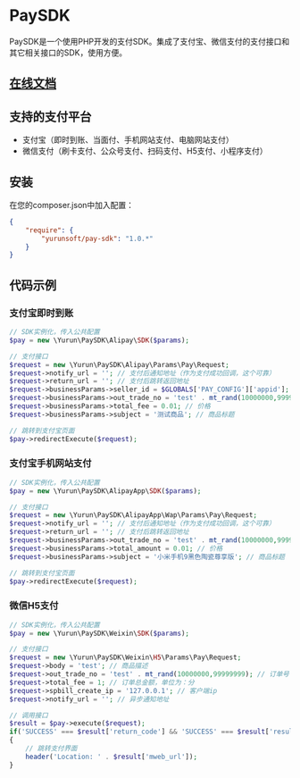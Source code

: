 # PaySDK

PaySDK是一个使用PHP开发的支付SDK。集成了支付宝、微信支付的支付接口和其它相关接口的SDK，使用方便。

## [在线文档](http://doc.yurunsoft.com/PaySDK "在线文档")

## 支持的支付平台

- 支付宝（即时到账、当面付、手机网站支付、电脑网站支付）
- 微信支付（刷卡支付、公众号支付、扫码支付、H5支付、小程序支付）

## 安装

在您的composer.json中加入配置：

```json
{
    "require": {
        "yurunsoft/pay-sdk": "1.0.*"
    }
}
```

## 代码示例

### 支付宝即时到账

```php
// SDK实例化，传入公共配置
$pay = new \Yurun\PaySDK\Alipay\SDK($params);

// 支付接口
$request = new \Yurun\PaySDK\Alipay\Params\Pay\Request;
$request->notify_url = ''; // 支付后通知地址（作为支付成功回调，这个可靠）
$request->return_url = ''; // 支付后跳转返回地址
$request->businessParams->seller_id = $GLOBALS['PAY_CONFIG']['appid']; // 卖家支付宝用户号
$request->businessParams->out_trade_no = 'test' . mt_rand(10000000,99999999); // 商户订单号
$request->businessParams->total_fee = 0.01; // 价格
$request->businessParams->subject = '测试商品'; // 商品标题

// 跳转到支付宝页面
$pay->redirectExecute($request);
```

### 支付宝手机网站支付

```php
// SDK实例化，传入公共配置
$pay = new \Yurun\PaySDK\AlipayApp\SDK($params);

// 支付接口
$request = new \Yurun\PaySDK\AlipayApp\Wap\Params\Pay\Request;
$request->notify_url = ''; // 支付后通知地址（作为支付成功回调，这个可靠）
$request->return_url = ''; // 支付后跳转返回地址
$request->businessParams->out_trade_no = 'test' . mt_rand(10000000,99999999); // 商户订单号
$request->businessParams->total_amount = 0.01; // 价格
$request->businessParams->subject = '小米手机9黑色陶瓷尊享版'; // 商品标题

// 跳转到支付宝页面
$pay->redirectExecute($request);
```

### 微信H5支付

```php
// SDK实例化，传入公共配置
$pay = new \Yurun\PaySDK\Weixin\SDK($params);

// 支付接口
$request = new \Yurun\PaySDK\Weixin\H5\Params\Pay\Request;
$request->body = 'test'; // 商品描述
$request->out_trade_no = 'test' . mt_rand(10000000,99999999); // 订单号
$request->total_fee = 1; // 订单总金额，单位为：分
$request->spbill_create_ip = '127.0.0.1'; // 客户端ip
$request->notify_url = ''; // 异步通知地址

// 调用接口
$result = $pay->execute($request);
if('SUCCESS' === $result['return_code'] && 'SUCCESS' === $result['result_code'])
{
	// 跳转支付界面
	header('Location: ' . $result['mweb_url']);
}
```